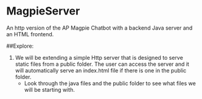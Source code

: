 # MagpieServer
An http version of the AP Magpie Chatbot with a backend Java server and an HTML frontend.

##Explore:
1. We will be extending a simple Http server that is designed to serve static files
from a public folder. The user can access the server and it will automatically serve
an index.html file if there is one in the public folder.
	* Look through the java files and the public folder to see what files we will be
	starting with.



